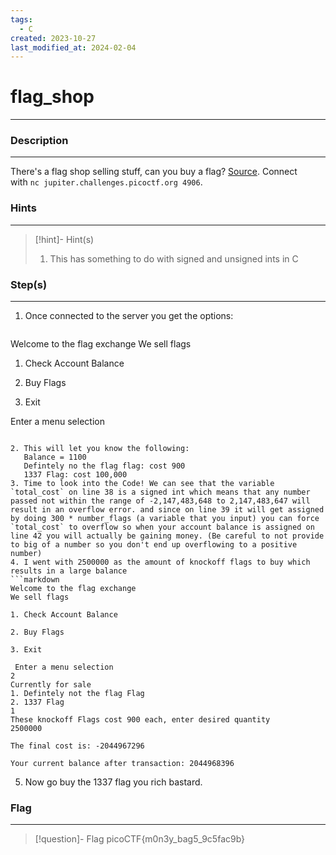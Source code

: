 ```yaml
---
tags:
  - C
created: 2023-10-27
last_modified_at: 2024-02-04
---
```

# flag_shop
---
### Description
---
There's a flag shop selling stuff, can you buy a flag? [Source](https://jupiter.challenges.picoctf.org/static/64e724ad327f83ad833d9c6baa072b1f/store.c). Connect with `nc jupiter.challenges.picoctf.org 4906`.
### Hints
---

> [!hint]- Hint(s)
> 1.  This has something to do with signed and unsigned ints in C
>

### Step(s)
---
1. Once connected to the server you get the options:
   ```css
Welcome to the flag exchange
We sell flags

1. Check Account Balance

2. Buy Flags

3. Exit

 Enter a menu selection
```

2. This will let you know the following:
   Balance = 1100
   Defintely no the flag flag: cost 900
   1337 Flag: cost 100,000
3. Time to look into the Code! We can see that the variable `total_cost` on line 38 is a signed int which means that any number passed not within the range of -2,147,483,648 to 2,147,483,647 will result in an overflow error. and since on line 39 it will get assigned by doing 300 * number_flags (a variable that you input) you can force `total_cost` to overflow so when your account balance is assigned on line 42 you will actually be gaining money. (Be careful to not provide to big of a number so you don't end up overflowing to a positive number)
4. I went with 2500000 as the amount of knockoff flags to buy which results in a large balance
```markdown
Welcome to the flag exchange
We sell flags

1. Check Account Balance

2. Buy Flags

3. Exit

 Enter a menu selection
2       
Currently for sale
1. Defintely not the flag Flag
2. 1337 Flag
1
These knockoff Flags cost 900 each, enter desired quantity
2500000

The final cost is: -2044967296

Your current balance after transaction: 2044968396
```
5. Now go buy the 1337 flag you rich bastard.

### Flag
---
> [!question]- Flag
> picoCTF{m0n3y_bag5_9c5fac9b}







